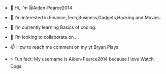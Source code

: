 - 👋 Hi, I’m @Aiden-Pearce2014
- 👀 I’m interested in Finance,Tech,Business,Gadgets,Hacking and Movies.
- 🌱 I’m currently learning Basics of coding.
- 💞️ I’m looking to collaborate on ...
- 📫 How to reach me comment on my yt Bryan Plays

- ⚡ Fun fact: My username is Aiden-Pearce2014 because I love Watch Dogs.

<!---
Aiden-Pearce2014/Aiden-Pearce2014 is a ✨ special ✨ repository because its `README.md` (this file) appears on your GitHub profile.
You can click the Preview link to take a look at your changes.
--->
